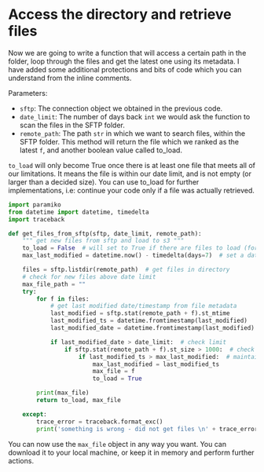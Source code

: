 # Access the directory and retrieve files

Now we are going to write a function that will access a certain path in the
folder, loop through the files and get the latest one using its metadata. I have
added some additional protections and bits of code which you can understand from
the inline comments.

Parameters:

- `sftp`: The connection object we obtained in the previous code.
- `date_limit`: The number of days back `int` we would ask the function to scan
  the files in the SFTP folder.
- `remote_path`: The path `str` in which we want to search files, within the
  SFTP folder. This method will return the file which we ranked as the latest
  `f`, and another boolean value called to_load.

`to_load` will only become True once there is at least one file that meets all
of our limitations. It means the file is within our date limit, and is not empty
(or larger than a decided size). You can use to_load for further
implementations, i.e: continue your code only if a file was actually retrieved.

```python
import paramiko
from datetime import datetime, timedelta
import traceback

def get_files_from_sftp(sftp, date_limit, remote_path):
    """ get new files from sftp and load to s3 """
    to_load = False  # will set to True if there are files to load (for later implementation)
    max_last_modified = datetime.now() - timedelta(days=7)  # set a date variable to compare files to

    files = sftp.listdir(remote_path)  # get files in directory
    # check for new files above date limit
    max_file_path = ""
    try:
        for f in files:
            # get last modified date/timestamp from file metadata
            last_modified = sftp.stat(remote_path + f).st_mtime
            last_modified_ts = datetime.fromtimestamp(last_modified)
            last_modified_date = datetime.fromtimestamp(last_modified).date()

            if last_modified_date > date_limit:  # check limit
                if sftp.stat(remote_path + f).st_size > 1000:  # check if file is empty (in this case larger than 1MB)
                    if last_modified_ts > max_last_modified:  # maintain last modified file
                        max_last_modified = last_modified_ts
                        max_file = f
                        to_load = True

        print(max_file)
        return to_load, max_file

    except:
        trace_error = traceback.format_exc()
        print('something is wrong - did not get files \n' + trace_error)
```

You can now use the `max_file` object in any way you want. You can download it
to your local machine, or keep it in memory and perform further actions.

